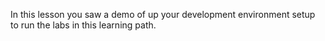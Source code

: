 In this lesson you saw a demo of up your development environment setup
to run the labs in this learning path.
